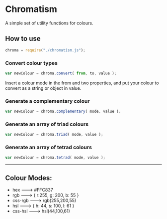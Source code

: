 # Chromatism
A simple set of utility functions for colours.

## How to use

```javascript
chroma = require("./chromatism.js");
```

### Convert colour types
```javascript
var newColour = chroma.convert( from, to, value );
```

Insert a colour mode in the from and two properties, and put your colour to convert as a string or object in value.

### Generate a complementary colour
```javascript
var newColour = chroma.complementary( mode, value );
```

### Generate an array of triad colours
```javascript
var newColour = chroma.triad( mode, value );
```

### Generate an array of tetrad colours
```javascript
var newColour = chroma.tetrad( mode, value );
```

----------------

## Colour Modes:
- hex     ---> #FFC837
- rgb     ---> { r:255, g: 200, b: 55 }
- css-rgb ---> rgb(255,200,55)
- hsl     ---> { h: 44, s: 100, l: 61 }
- css-hsl ---> hsl(44,100,61)